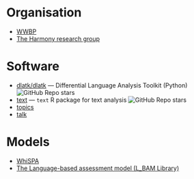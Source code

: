 # Organisation
- [WWBP](https://www.wwbp.org/)
- [The Harmony research group](https://github.com/theharmonylab)

# Software
- [dlatk/dlatk](https://github.com/dlatk/dlatk) — Differential Language Analysis Toolkit (Python)
  ![GitHub Repo stars](https://img.shields.io/github/stars/dlatk/dlatk?style=social)
- [text](https://github.com/OscarKjell/text) — `text` R package for text analysis
  ![GitHub Repo stars](https://img.shields.io/github/stars/OscarKjell/text?style=social)
- [topics](https://github.com/theharmonylab/topics)
- [talk](https://github.com/theharmonylab/talk)

# Models
- [WhiSPA](https://github.com/humanlab/WhiSPA)
- [The Language-based assessment model (L_BAM Library)](https://r-text.org/articles/LBAM.html)


